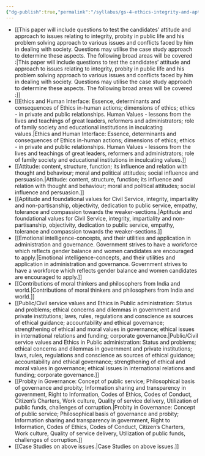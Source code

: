 ```yaml
---
{"dg-publish":true,"permalink":"/syllabus/gs-4-ethics-integrity-and-aptitude/","tags":["Navigation","syllabus"]}
---
```



- [[This paper will include questions to test the candidates’ attitude and approach to issues relating to integrity, probity in public life and his problem solving approach to various issues and conflicts faced by him in dealing with society. Questions may utilise the case study approach to determine these aspects. The following broad areas will be covered :\|This paper will include questions to test the candidates’ attitude and approach to issues relating to integrity, probity in public life and his problem solving approach to various issues and conflicts faced by him in dealing with society. Questions may utilise the case study approach to determine these aspects. The following broad areas will be covered :]] 
- [[Ethics and Human Interface: Essence, determinants and consequences of Ethics in-human actions; dimensions of ethics; ethics - in private and public relationships. Human Values - lessons from the lives and teachings of great leaders, reformers and administrators; role of family society and educational institutions in inculcating values.\|Ethics and Human Interface: Essence, determinants and consequences of Ethics in-human actions; dimensions of ethics; ethics - in private and public relationships. Human Values - lessons from the lives and teachings of great leaders, reformers and administrators; role of family society and educational institutions in inculcating values.]] 
- [[Attitude: content, structure, function; its influence and relation with thought and behaviour; moral and political attitudes; social influence and persuasion.\|Attitude: content, structure, function; its influence and relation with thought and behaviour; moral and political attitudes; social influence and persuasion.]] 
- [[Aptitude and foundational values for Civil Service, integrity, impartiality and non-partisanship, objectivity, dedication to public service, empathy, tolerance and compassion towards the weaker-sections.\|Aptitude and foundational values for Civil Service, integrity, impartiality and non-partisanship, objectivity, dedication to public service, empathy, tolerance and compassion towards the weaker-sections.]] 
- [[Emotional intelligence-concepts, and their utilities and application in administration and governance. Government strives to have a workforce which reflects gender balance and women candidates are encouraged to apply.\|Emotional intelligence-concepts, and their utilities and application in administration and governance. Government strives to have a workforce which reflects gender balance and women candidates are encouraged to apply.]] 
- [[Contributions of moral thinkers and philosophers from India and world.\|Contributions of moral thinkers and philosophers from India and world.]] 
- [[Public/Civil service values and Ethics in Public administration: Status and problems; ethical concerns and dilemmas in government and private institutions; laws, rules, regulations and conscience as sources of ethical guidance; accountability and ethical governance; strengthening of ethical and moral values in governance; ethical issues in international relations and funding; corporate governance.\|Public/Civil service values and Ethics in Public administration: Status and problems; ethical concerns and dilemmas in government and private institutions; laws, rules, regulations and conscience as sources of ethical guidance; accountability and ethical governance; strengthening of ethical and moral values in governance; ethical issues in international relations and funding; corporate governance.]] 
- [[Probity in Governance: Concept of public service; Philosophical basis of governance and probity; Information sharing and transparency in government, Right to Information, Codes of Ethics, Codes of Conduct, Citizen’s Charters, Work culture, Quality of service delivery, Utilization of public funds, challenges of corruption.\|Probity in Governance: Concept of public service; Philosophical basis of governance and probity; Information sharing and transparency in government, Right to Information, Codes of Ethics, Codes of Conduct, Citizen’s Charters, Work culture, Quality of service delivery, Utilization of public funds, challenges of corruption.]] 
- [[Case Studies on above issues.\|Case Studies on above issues.]] 
 